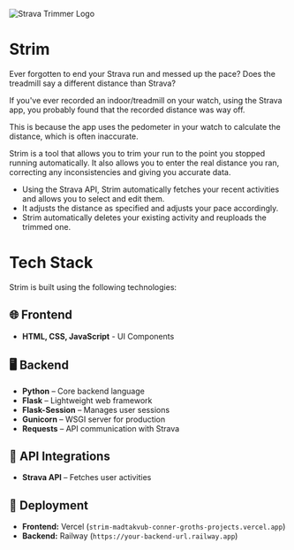 
![Strava Trimmer Logo](https://github.com/user-attachments/assets/9597570b-dd86-4bfa-a957-29f0515cdb14)
# Strim
Ever forgotten to end your Strava run and messed up the pace? Does the treadmill say a different distance than Strava? 

If you've ever recorded an indoor/treadmill on your watch, using the Strava app, you probably found that the recorded distance was way off. 

This is because the app uses the pedometer in your watch to calculate the distance, which is often inaccurate. 

Strim is a tool that allows you to trim your run to the point you stopped running automatically. It also allows you to enter the real distance you ran, correcting any inconsistencies and giving you accurate data.
- Using the Strava API, Strim automatically fetches your recent activities and allows you to select and edit them. 
- It adjusts the distance as specified and adjusts your pace accordingly.
- Strim automatically deletes your existing activity and reuploads the trimmed one.

# Tech Stack 

Strim is built using the following technologies:

## 🌐 Frontend 
- **HTML, CSS, JavaScript** - UI Components

## 🖥️ Backend 
- **Python** – Core backend language
- **Flask** – Lightweight web framework
- **Flask-Session** – Manages user sessions
- **Gunicorn** – WSGI server for production
- **Requests** – API communication with Strava

## 📡 API Integrations
- **Strava API** – Fetches user activities

## 🚀 Deployment
- **Frontend:** Vercel (`strim-madtakvub-conner-groths-projects.vercel.app`)
- **Backend:** Railway (`https://your-backend-url.railway.app`)
